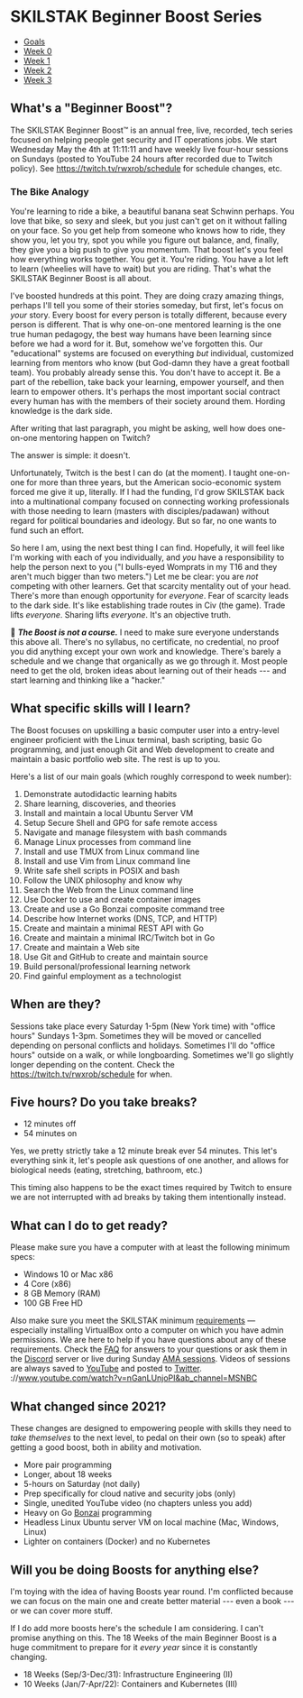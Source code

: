 # SKILSTAK Beginner Boost Series

* [Goals](#what-specific-skills-will-i-learn)
* [Week 0](/00/README.md)
* [Week 1](/01/README.md)
* [Week 2](/02/README.md)
* [Week 3](/03/README.md)

## What's a "Beginner Boost"?

The SKILSTAK Beginner Boost™ is an annual free, live, recorded, tech
series focused on helping people get security and IT operations jobs. We
start Wednesday May the 4th at 11:11:11 and have weekly live four-hour
sessions on Sundays (posted to YouTube 24 hours after recorded due to
Twitch policy). See https://twitch.tv/rwxrob/schedule for schedule
changes, etc.

### The Bike Analogy

You're learning to ride a bike, a beautiful banana seat Schwinn perhaps.
You love that bike, so sexy and sleek, but you just can't get on it
without falling on your face. So you get help from someone who knows how
to ride, they show you, let you try, spot you while you figure out
balance, and, finally, they give you a big push to give you momentum.
That boost let's you feel how everything works together. You get it.
You're riding. You have a lot left to learn (wheelies will have to wait)
but you are riding. That's what the SKILSTAK Beginner Boost is all about.

I've boosted hundreds at this point. They are doing crazy amazing
things, perhaps I'll tell you some of their stories someday, but first,
let's focus on *your* story. Every boost for every person is totally
different, because every person is different. That is why one-on-one
mentored learning is the one true human pedagogy, the best way humans
have been learning since before we had a word for it. But, somehow we've
forgotten this. Our "educational" systems are focused on everything
*but* individual, customized learning from mentors who know (but
God-damn they have a great football team). You probably already sense
this. You don't have to accept it. Be a part of the rebellion, take back
your learning, empower yourself, and then learn to empower others. It's
perhaps the most important social contract every human has with the
members of their society around them. Hording knowledge is the dark
side.

After writing that last paragraph, you might be asking, well how does
one-on-one mentoring happen on Twitch? 

The answer is simple: it doesn't.

Unfortunately, Twitch is the best I can do (at the moment). I taught
one-on-one for more than three years, but the American socio-economic
system forced me give it up, literally. If I had the funding, I'd grow
SKILSTAK back into a multinational company focused on connecting working
professionals with those needing to learn (masters with
disciples/padawan) without regard for political boundaries and ideology.
But so far, no one wants to fund such an effort.

So here I am, using the next best thing I can find. Hopefully, it will
feel like I'm working with each of you individually, and *you* have a
responsibility to help the person next to you ("I bulls-eyed Womprats in
my T16 and they aren't much bigger than two meters.") Let me be clear:
you are *not* competing with other learners. Get that scarcity mentality
out of your head. There's more than enough opportunity for *everyone*.
Fear of scarcity leads to the dark side. It's like establishing trade
routes in Civ (the game). Trade lifts *everyone*. Sharing lifts
*everyone*. It's an objective truth.

🌟 ***The Boost is not a course.*** I need to make sure everyone
understands this above all. There's no syllabus, no certificate, no
credential, no proof you did anything except your own work and
knowledge. There's barely a schedule and we change that organically as
we go through it. Most people need to get the old, broken ideas about
learning out of their heads --- and start learning and thinking like a
"hacker."

## What specific skills will I learn?

The Boost focuses on upskilling a basic computer user into a entry-level
engineer proficient with the Linux terminal, bash scripting, basic Go
programming, and just enough Git and Web development to create and
maintain a basic portfolio web site. The rest is up to you.

Here's a list of our main goals (which roughly correspond to week
number):

1.  Demonstrate autodidactic learning habits
2.  Share learning, discoveries, and theories
3.  Install and maintain a local Ubuntu Server VM
4.  Setup Secure Shell and GPG for safe remote access
5.  Navigate and manage filesystem with bash commands
7.  Manage Linux processes from command line
8.  Install and use TMUX from Linux command line
9.  Install and use Vim from Linux command line
10. Write safe shell scripts in POSIX and bash
6.  Follow the UNIX philosophy and know why
11. Search the Web from the Linux command line
12. Use Docker to use and create container images
13. Create and use a Go Bonzai composite command tree
14. Describe how Internet works (DNS, TCP, and HTTP)
15. Create and maintain a minimal REST API with Go
16. Create and maintain a minimal IRC/Twitch bot in Go
17. Create and maintain a Web site
18. Use Git and GitHub to create and maintain source
19. Build personal/professional learning network
20. Find gainful employment as a technologist

## When are they?

Sessions take place every Saturday 1-5pm (New York time) with "office
hours" Sundays 1-3pm. Sometimes they will be moved or cancelled
depending on personal conflicts and holidays. Sometimes I'll do "office
hours" outside on a walk, or while longboarding. Sometimes we'll go
slightly longer depending on the content. Check the
<https://twitch.tv/rwxrob/schedule> for when.

## Five hours? Do you take breaks?

* 12 minutes off
* 54 minutes on

Yes, we pretty strictly take a 12 minute break ever 54 minutes. This
let's everything sink it, let's people ask questions of one another, and
allows for biological needs (eating, stretching, bathroom, etc.)

This timing also happens to be the exact times required by Twitch to
ensure we are not interrupted with ad breaks by taking them
intentionally instead.

## What can I do to get ready?

Please make sure you have a computer with at least the following minimum
specs:

* Windows 10 or Mac x86
* 4 Core (x86)
* 8 GB Memory (RAM)
* 100 GB Free HD

Also make sure you meet the SKILSTAK minimum
[requirements](requirements) — especially installing VirtualBox onto a
computer on which you have admin permissions. We are here to help if you
have questions about any of these requirements. Check the [FAQ](faq) for
answers to your questions or ask them in the
[Discord](https://discord.gg/9wydZXY) server or live during Sunday [AMA
sessions](https://twitch.tv/rwxrob/schedule). Videos of sessions are
always saved to [YouTube](https://youtube.com/rwxrob) and posted to
[Twitter](https://twitter.com/rwxrob).
://www.youtube.com/watch?v=nGanLUnjoPI&ab_channel=MSNBC

## What changed since 2021?

These changes are designed to empowering people with skills they need to
*take themselves* to the next level, to pedal on their own (so to speak)
after getting a good boost, both in ability and motivation.

* More pair programming
* Longer, about 18 weeks
* 5-hours on Saturday (not daily)
* Prep specifically for cloud native and security jobs (only)
* Single, unedited YouTube video (no chapters unless you add)
* Heavy on Go [Bonzai](https://github.com/rwxrob/bonzai) programming
* Headless Linux Ubuntu server VM on local machine (Mac, Windows, Linux)
* Lighter on containers (Docker) and no Kubernetes

## Will you be doing Boosts for anything else?

I'm toying with the idea of having Boosts year round. I'm conflicted
because we can focus on the main one and create better material --- even
a book --- or we can cover more stuff.

If I do add more boosts here's the schedule I am considering. I can't
promise anything on this. The 18 Weeks of the main Beginner Boost is a
huge commitment to prepare for it *every year* since it is constantly
changing.

* 18 Weeks (Sep/3-Dec/31): Infrastructure Engineering (II)
* 10 Weeks (Jan/7-Apr/22): Containers and Kubernetes (III)
